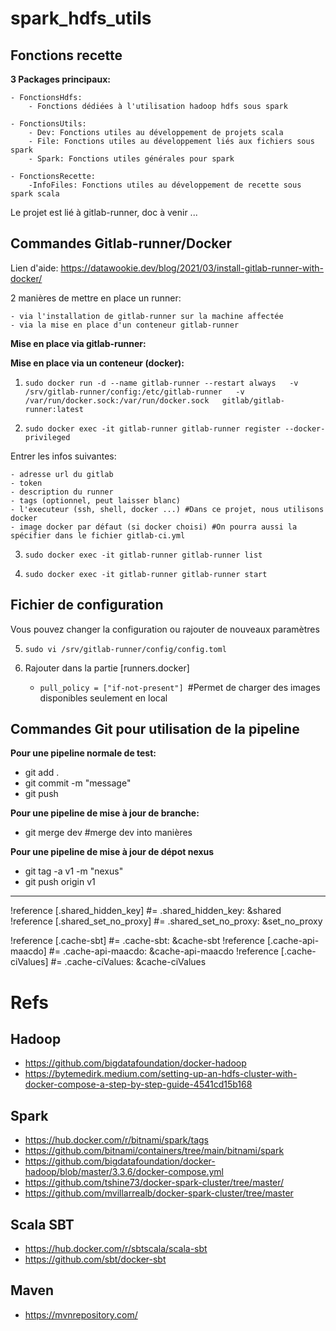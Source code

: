 # spark_hdfs_utils

**Fonctions recette**
-

**3 Packages principaux:**

    - FonctionsHdfs:
        - Fonctions dédiées à l'utilisation hadoop hdfs sous spark

    - FonctionsUtils:
        - Dev: Fonctions utiles au développement de projets scala
        - File: Fonctions utiles au développement liés aux fichiers sous spark
        - Spark: Fonctions utiles générales pour spark

    - FonctionsRecette:
        -InfoFiles: Fonctions utiles au développement de recette sous spark scala



Le projet est lié à gitlab-runner, doc à venir ...


**Commandes Gitlab-runner/Docker**
-

Lien d'aide: https://datawookie.dev/blog/2021/03/install-gitlab-runner-with-docker/

2 manières de mettre en place un runner:

    - via l'installation de gitlab-runner sur la machine affectée
    - via la mise en place d'un conteneur gitlab-runner

**Mise en place via gitlab-runner:**



**Mise en place via un conteneur (docker):**

1.  `sudo docker run -d --name gitlab-runner --restart always   -v /srv/gitlab-runner/config:/etc/gitlab-runner   -v /var/run/docker.sock:/var/run/docker.sock   gitlab/gitlab-runner:latest`

2. `sudo docker exec -it gitlab-runner gitlab-runner register --docker-privileged`

Entrer les infos suivantes:

    - adresse url du gitlab
    - token
    - description du runner
    - tags (optionnel, peut laisser blanc)
    - l'executeur (ssh, shell, docker ...) #Dans ce projet, nous utilisons docker
    - image docker par défaut (si docker choisi) #On pourra aussi la spécifier dans le fichier gitlab-ci.yml


3. `sudo docker exec -it gitlab-runner gitlab-runner list`

4. `sudo docker exec -it gitlab-runner gitlab-runner start`


**Fichier de configuration**
-

Vous pouvez changer la configuration ou rajouter de nouveaux paramètres

5. `sudo vi /srv/gitlab-runner/config/config.toml`

6. Rajouter dans la partie [runners.docker]
    - `pull_policy = ["if-not-present"] `#Permet de charger des images disponibles seulement en local


**Commandes Git pour utilisation de la pipeline**
-

**Pour une pipeline normale de test:**

- git add .
- git commit -m "message"
- git push


**Pour une pipeline de mise à jour de branche:**

- git merge dev  #merge dev into manières


**Pour une pipeline de mise à jour de dépot nexus**

- git tag -a v1 -m "nexus"
- git push origin v1



-------------------------

!reference [.shared_hidden_key] #= .shared_hidden_key: &shared
!reference [.shared_set_no_proxy] #= .shared_set_no_proxy: &set_no_proxy

!reference [.cache-sbt] #= .cache-sbt: &cache-sbt
!reference [.cache-api-maacdo] #= .cache-api-maacdo: &cache-api-maacdo
!reference [.cache-ciValues] #= .cache-ciValues: &cache-ciValues


# Refs
## Hadoop
- https://github.com/bigdatafoundation/docker-hadoop
- https://bytemedirk.medium.com/setting-up-an-hdfs-cluster-with-docker-compose-a-step-by-step-guide-4541cd15b168

## Spark
- https://hub.docker.com/r/bitnami/spark/tags
- https://github.com/bitnami/containers/tree/main/bitnami/spark
- https://github.com/bigdatafoundation/docker-hadoop/blob/master/3.3.6/docker-compose.yml
- https://github.com/tshine73/docker-spark-cluster/tree/master/
- https://github.com/mvillarrealb/docker-spark-cluster/tree/master

## Scala SBT
- https://hub.docker.com/r/sbtscala/scala-sbt
- https://github.com/sbt/docker-sbt

## Maven
- https://mvnrepository.com/